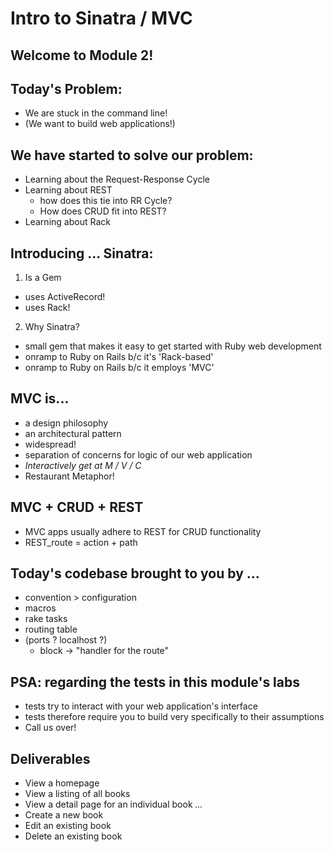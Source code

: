 # Intro to Sinatra / MVC

## Welcome to Module 2!

## Today's Problem:
- We are stuck in the command line!
- (We want to build web applications!)

## We have started to solve our problem:
- Learning about the Request-Response Cycle
- Learning about REST
  - how does this tie into RR Cycle?
  - How does CRUD fit into REST?
- Learning about Rack

## Introducing ... Sinatra:
1. Is a Gem
  - uses ActiveRecord!
  - uses Rack!
2. Why Sinatra?
  - small gem that makes it easy to get started with Ruby web development
  - onramp to Ruby on Rails b/c it's 'Rack-based'
  - onramp to Ruby on Rails b/c it employs 'MVC'

## MVC is...
  - a design philosophy
  - an architectural pattern
  - widespread!
  - separation of concerns for logic of our web application
  - *Interactively get at M / V / C*
  - Restaurant Metaphor!


## MVC + CRUD + REST
- MVC apps usually adhere to REST for CRUD functionality
- REST_route = action + path

## Today's codebase brought to you by ...
- convention > configuration
- macros
- rake tasks
- routing table
- (ports ? localhost ?)
  - block -> "handler for the route"

## PSA: regarding the tests in this module's labs
- tests try to interact with your web application's interface
- tests therefore require you to build very specifically to their assumptions
- Call us over!

## Deliverables

- View  a homepage
- View a listing of all books
- View a detail page for an individual book
*...*
- Create a new book
- Edit an existing book
- Delete an existing book
